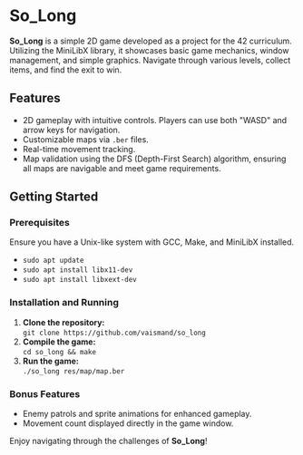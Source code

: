 <h1>So_Long</h1>
<p><strong>So_Long</strong> is a simple 2D game developed as a project for the 42 curriculum. Utilizing the MiniLibX library, it showcases basic game mechanics, window management, and simple graphics. Navigate through various levels, collect items, and find the exit to win.</p>

<h2>Features</h2>
<ul>
  <li>2D gameplay with intuitive controls. Players can use both "WASD" and arrow keys for navigation.</li>
  <li>Customizable maps via <code>.ber</code> files.</li>
  <li>Real-time movement tracking.</li>
  <li>Map validation using the DFS (Depth-First Search) algorithm, ensuring all maps are navigable and meet game requirements.</li>
</ul>

<h2>Getting Started</h2>
<h3>Prerequisites</h3>
<p>Ensure you have a Unix-like system with GCC, Make, and MiniLibX installed.</p>
<ul>
    <li><code>sudo apt update</code></li>
    <li><code>sudo apt install libx11-dev</code></li>
    <li><code>sudo apt install libxext-dev</code></li>
</ul>

<h3>Installation and Running</h3>
<ol>
  <li><strong>Clone the repository:</strong><br>
  <code>git clone https://github.com/vaismand/so_long</code></li>
  <li><strong>Compile the game:</strong><br>
  <code>cd so_long &amp;&amp; make</code></li>
  <li><strong>Run the game:</strong><br>
  <code>./so_long res/map/map.ber</code></li>
</ol>

<h3>Bonus Features</h3>
<ul>
  <li>Enemy patrols and sprite animations for enhanced gameplay.</li>
  <li>Movement count displayed directly in the game window.</li>
</ul>

<p>Enjoy navigating through the challenges of <strong>So_Long</strong>!</p>